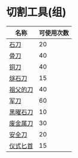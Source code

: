 # 切割工具(组)  
名称  |  可使用次数  
----  |  ----  
[石刀](StoneSharpened.md)  |  20  
[骨刀](KnifeBone.md)  |  40  
[铜刀](KnifeCopper.md)  |  40  
[燧石刀](KnifeFlint.md)  |  15  
[祖父的刀](KnifeGrandpa.md)  |  40  
[军刀](KnifeMilitary.md)  |  60  
[黑曜石刀](KnifeObsidian.md)  |  10  
[废金属刀](KnifeScrap.md)  |  30  
[安全刀](SafetyKnife.md)  |  20  
[仪式匕首](CeremonialDagger.md)  |  15  
